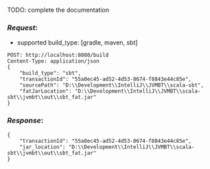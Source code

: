 TODO: complete the documentation

### _Request_:
* supported build_type: [gradle, maven, sbt]
~~~text
POST: http://localhost:8080/build
Content-Type: application/json
{
    "build_type": "sbt",
    "transactionId": "55a0ec45-ad52-4d53-8674-f8843e44c85e",
    "sourcePath": "D:\\Development\\IntelliJ\\JVMBT\\scala-sbt",
    "fatJarLocation": "D:\\Development\\IntelliJ\\JVMBT\\scala-sbt\\jvmbt\\out\\sbt_fat.jar"
}
~~~

### _Response_:
~~~text
{
    "transactionId": "55a0ec45-ad52-4d53-8674-f8843e44c85e",
    "jar_location": "D:\\Development\\IntelliJ\\JVMBT\\scala-sbt\\jvmbt\\out\\sbt_fat.jar"
}
~~~
